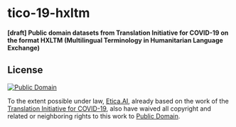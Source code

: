 # tico-19-hxltm
**[draft] Public domain datasets from Translation Initiative for COVID-19
on the format HXLTM (Multilingual Terminology in Humanitarian Language Exchange)**

## License

[![Public Domain](https://i.creativecommons.org/p/zero/1.0/88x31.png)](UNLICENSE)

To the extent possible under law, [Etica.AI](https://github.com/EticaAI),
already based on the work of the
[Translation Initiative for COVID-19](https://tico-19.github.io/),
also have waived all copyright and related or neighboring rights to this work to
[Public Domain](LICENSE).